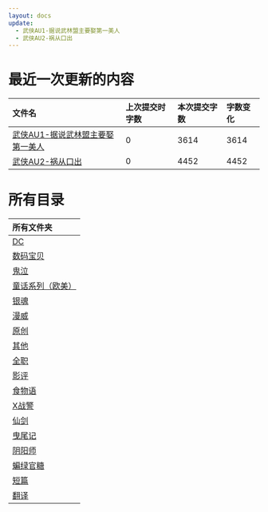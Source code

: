 ```yaml
---
layout: docs
update: 
  - 武侠AU1-据说武林盟主要娶第一美人
  - 武侠AU2-祸从口出
---
```


# 最近一次更新的内容

|文件名|上次提交时字数|本次提交字数|字数变化|
|:-|:-|:-|:-|
|[武侠AU1-据说武林盟主要娶第一美人](QZ/武侠AU1-据说武林盟主要娶第一美人.md)|0|3614|3614|
|[武侠AU2-祸从口出](QZ/武侠AU2-祸从口出.md)|0|4452|4452|

# 所有目录

|所有文件夹|
|:-|
|[DC](DC)|
|[数码宝贝](DM)|
|[鬼泣](DMC)|
|[童话系列（欧美）](FT)|
|[银魂](GTM)|
|[漫威](M)|
|[原创](O)|
|[其他](Others)|
|[全职](QZ)|
|[影评](SC)|
|[食物语](SWY)|
|[X战警](X)|
|[仙剑](XJ)|
|[曳尾记](YWJ)|
|[阴阳师](YYS)|
|[蝙绿官糖](batlantern)|
|[短篇](blob)|
|[翻译](translation)|